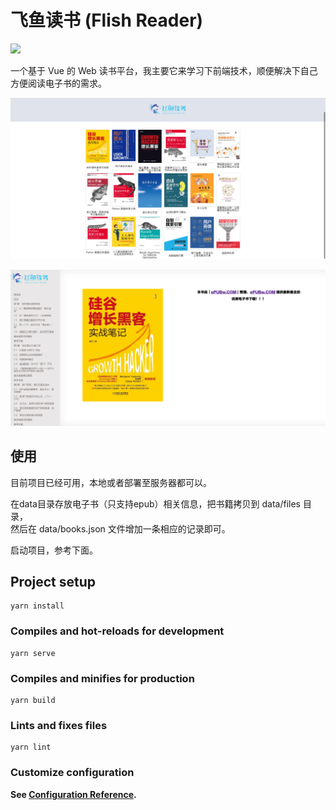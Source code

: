 飞鱼读书 (Flish Reader)
=================

![](http://pic.yupoo.com/sunnnychan/8cd19dac/72f65f93.png)  

一个基于 Vue 的 Web 读书平台，我主要它来学习下前端技术，顺便解决下自己方便阅读电子书的需求。  

![](doc/pic/flish-read-booklist.png)  

![](doc/pic/flish-read-bookreader.png)  

## 使用  

目前项目已经可用，本地或者部署至服务器都可以。 

在data目录存放电子书（只支持epub）相关信息，把书籍拷贝到 data/files 目录，  
然后在 data/books.json 文件增加一条相应的记录即可。  

启动项目，参考下面。  

## Project setup

```
yarn install
```

### Compiles and hot-reloads for development

```
yarn serve
```

### Compiles and minifies for production

```
yarn build
```

### Lints and fixes files
```
yarn lint
```

### Customize configuration  

**See [Configuration Reference](https://cli.vuejs.org/config/).**
